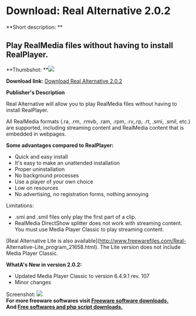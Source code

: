 # Download: Real Alternative 2.0.2

**Short description: **

## Play RealMedia files without having to install RealPlayer.

  
**Thumbshot: **![](http://www.freewarefiles.com/screenshot/realaltlite_md.gif)   
  
**Download link:** [Download Real Alternative 2.0.2](http://freesoftwares.boysofts.com/Real-Alternative_program_13639.html)  
  

**Publisher's Description**  
  

Real Alternative will allow you to play RealMedia files without having to
install RealPlayer.

All RealMedia formats (.ra, .rm, .rmvb, .ram, .rpm, .rv,.rp, .rt, .smi, .smil,
etc.) are supported, including streaming content and RealMedia content that is
embedded in webpages.

**Some advantages compared to RealPlayer:**

  * Quick and easy install 
  * It's easy to make an unattended installation 
  * Proper uninstallation 
  * No background processes 
  * Use a player of your own choice 
  * Low on resources 
  * No advertising, no registration forms, nothing annoying 

Limitations:

  * .smi and .smil files only play the first part of a clip. 
  * RealMedia DirectShow splitter does not work with streaming content. You must use Media Player Classic to play streaming content. 

[Real Alternative Lite is also available](http://www.freewarefiles.com/Real-
Alternative-Lite_program_21658.html). The Lite version does not include Media
Player Classic.

**WhatA's New in version 2.0.2:**

  * Updated Media Player Classic to version 6.4.9.1 rev. 107 
  * Minor changes 

  
  
Screenshot: ![](http://www.freewarefiles.com/screenshot/realaltlite.gif)  
**For more freeware softwares visit [Freeware software downloads.](http://freesoftwares.boysofts.com/)**   
**And [Free softwares and php script downloads.](http://www.boysofts.com/)**

